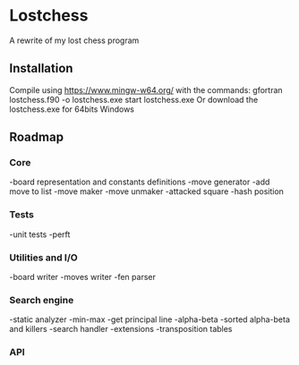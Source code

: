 # Lostchess
A rewrite of my lost chess program

## Installation
Compile using https://www.mingw-w64.org/ with the commands:
gfortran lostchess.f90 -o lostchess.exe
start lostchess.exe
Or download the lostchess.exe for 64bits Windows

## Roadmap
### Core
-board representation and constants definitions
-move generator
-add move to list
-move maker
-move unmaker
-attacked square
-hash position 
### Tests
-unit tests
-perft
### Utilities and I/O
-board writer
-moves writer
-fen parser
### Search engine
-static analyzer
-min-max
-get principal line
-alpha-beta
-sorted alpha-beta and killers
-search handler
-extensions
-transposition tables
### API
